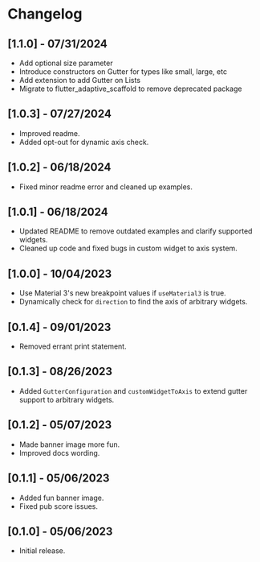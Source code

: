 # Changelog

## [1.1.0] - 07/31/2024

- Add optional size parameter
- Introduce constructors on Gutter for types like small, large, etc
- Add extension to add Gutter on Lists
- Migrate to flutter_adaptive_scaffold to remove deprecated package

## [1.0.3] - 07/27/2024

- Improved readme.
- Added opt-out for dynamic axis check.

## [1.0.2] - 06/18/2024

- Fixed minor readme error and cleaned up examples.

## [1.0.1] - 06/18/2024

- Updated README to remove outdated examples and clarify supported widgets.
- Cleaned up code and fixed bugs in custom widget to axis system.

## [1.0.0] - 10/04/2023

- Use Material 3's new breakpoint values if `useMaterial3` is true.
- Dynamically check for `direction` to find the axis of arbitrary widgets.

## [0.1.4] - 09/01/2023

- Removed errant print statement.

## [0.1.3] - 08/26/2023

- Added `GutterConfiguration` and `customWidgetToAxis` to extend gutter support to arbitrary widgets.

## [0.1.2] - 05/07/2023

- Made banner image more fun.
- Improved docs wording.

## [0.1.1] - 05/06/2023

- Added fun banner image.
- Fixed pub score issues.

## [0.1.0] - 05/06/2023

- Initial release.
